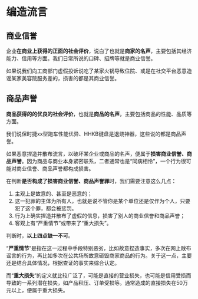 # 编造流言

## 商业信誉

企业**在商业上获得的正面的社会评价**，说白了也就是**商家的名声**，主要包括其经济能力、信用等方面。我们日常所说的口碑、招牌等就是商业信誉。

如果说我们向工商部门虚假投诉说吃了某家火锅导致住院、或是在社交平台恶意造谣某家美容院服务差的，损害的都是其商业信誉。



## 商品声誉

**商品获得的的优良的社会评价**，也就是**商品的名声**，主要包括商品的性能、品质等方面。

我们说保时捷xx型跑车性能优异、HHKB键盘是退烧神器，这些说的都是商品声誉。





如果恶意捏造并散布流言，以破坏某企业或商品的名声，便属于**损害商业信誉、商品声誉**。因为商品与商业本身紧密联系，二者通常也是“同病相怜”，一个行为很可能对商业信誉、商品声誉都构成损害。



在判断**是否构成了损害商业信誉、商品声誉罪**时，我们需要注意这么几点：  

1. 主观上是故意的、甚至是恶意的；  
2. 这一犯罪的主体为所有人，也就是说不管你是某个单位还是仅作为个人，只要犯了这个罪，都会被惩罚。
3.  行为上确实捏造并散布了虚假的信息，损害了别人的商业信誉和商品声誉；
4.   客观上有“严重情节”或带来了“重大损失”。


判断时，**以上四点缺一不可**。

“**严重情节**”是指在这一过程中手段特别恶劣，比如故意捏造事实，多次在网上散布谣言的行为，再比如多次在公共场所故意砸毁商家商品的行为。关于这一点，主要还是结合具体情况，根据查证的事实来综合认定。

而“**重大损失**”的定义就比较广泛了，可能是直接的营业损失，也可能是信用受损而导致的一系列潜在损失，如产品积压、订单受损等。通常造成的直接损失在50万元以上，便属于重大损失。



